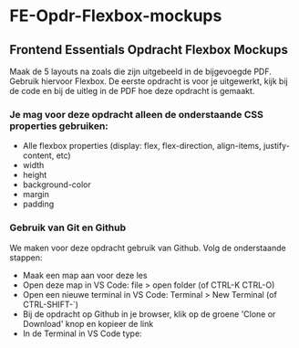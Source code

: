 # FE-Opdr-Flexbox-mockups
## Frontend Essentials Opdracht Flexbox Mockups

Maak de 5 layouts na zoals die zijn uitgebeeld in de bijgevoegde PDF. Gebruik hiervoor Flexbox. De eerste opdracht is voor je uitgewerkt, kijk bij de code en bij de uitleg in de PDF hoe deze opdracht is gemaakt. 

### Je mag voor deze opdracht alleen de onderstaande CSS properties gebruiken:
* Alle flexbox properties (display: flex, flex-direction, align-items, justify-content, etc)
* width
* height
* background-color
* margin
* padding

### Gebruik van Git en Github
We maken voor deze opdracht gebruik van Github. Volg de onderstaande stappen:
* Maak een map aan voor deze les
* Open deze map in VS Code: file > open folder (of CTRL-K CTRL-O)
* Open een nieuwe terminal in VS Code: Terminal > New Terminal (of CTRL-SHIFT-`)
* Bij de opdracht op Github in je browser, klik op de groene 'Clone or Download' knop en kopieer de link
* In de Terminal in VS Code type:
``` git clone <paste de link>

